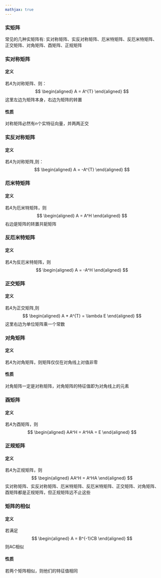 ```yaml
---
mathjax: true
---
```


### 实矩阵
常见的几种实矩阵有: 实对称矩阵、实反对称矩阵、厄米特矩阵、反厄米特矩阵、正交矩阵、对角矩阵、酉矩阵、正规矩阵

### 实对称矩阵
#### 定义
若$A$为对称矩阵、则：
$$
\begin{aligned}
A = A^{T}
\end{aligned}
$$
这里左边为矩阵本身，右边为矩阵的转置
#### 性质
对称矩阵必然有$n$个实特征向量，并两两正交
<!---more-->

### 实反对称矩阵
#### 定义
若$A$为对称矩阵,则：
$$
\begin{aligned}
A = -A^{T}
\end{aligned}
$$

### 厄米特矩阵
#### 定义
若$A$为厄米特矩阵，则
$$
\begin{aligned}
A = A^H
\end{aligned}
$$
右边是矩阵的转置共轭矩阵

### 反厄米特矩阵
#### 定义
若$A$为反厄米特矩阵，则
$$
\begin{aligned}
A = -A^H
\end{aligned}
$$


### 正交矩阵
#### 定义
若$A$为正交矩阵,则
$$
\begin{aligned}
A * A^{T} = \lambda E
\end{aligned}
$$
这里右边为单位矩阵乘一个常数

### 对角矩阵
#### 定义
若$A$为对角矩阵，则矩阵仅仅在对角线上对值非零
#### 性质
对角矩阵一定是对称矩阵，对角矩阵的特征值即为对角线上的元素

### 酉矩阵
#### 定义
若$A$为酉矩阵，则
$$
\begin{aligned}
AA^H = A^HA = E
\end{aligned}
$$


### 正规矩阵
#### 定义
若$A$为正规矩阵，则
$$
\begin{aligned}
AA^H = A^HA
\end{aligned}
$$
实对称矩阵、实反对称矩阵、厄米特矩阵、反厄米特矩阵、正交矩阵、对角矩阵、酉矩阵都是正规矩阵，但正规矩阵远不止这些


### 矩阵的相似
#### 定义
若满足
$$
\begin{aligned}
A = B^{-1}CB
\end{aligned}
$$
则AC相似
#### 性质
 若两个矩阵相似，则他们的特征值相同




